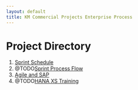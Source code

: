 ```yaml
---
layout: default
title: KM Commercial Projects Enterprise Process
---
```

# Project Directory



1. [Sprint Schedule](/sapcommercialprojedcts/schedule.html)
2. @TODO[Sprint Process Flow](/sapcommercialprojedcts/processflow.html)
3. [Agile and SAP](/sapcommercialprojedcts/agileScrum.html)
4. @TODO[HANA XS Training](/sapcommercialprojedcts/hanaxs.html)
